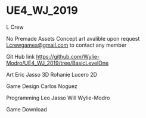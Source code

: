 # UE4_WJ_2019
L Crew 

No Premade Assets 
Concept art avalible upon request 
Lcrewgames@gmail.com to contact any member 

Git Hub link
https://github.com/Wylie-Modro/UE4_WJ_2019/tree/BasicLevelOne

Art
Eric Jasso 3D
Rohanie Lucero 2D

Game Design
Carlos Noguez

Programming
Leo Jasso
Will Wylie-Modro

Game Download


